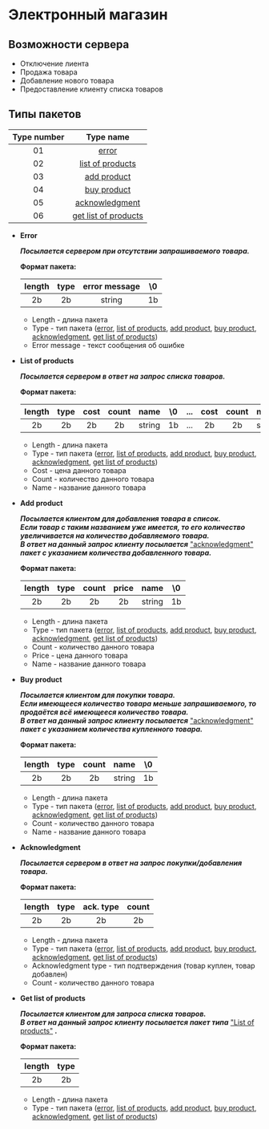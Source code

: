 # Электронный магазин

## Возможности сервера 

* Отключение лиента
* Продажа товара
* Добавление нового товара
* Предоставление клиенту списка товаров

## Типы пакетов

  |Type number|  Type name                                    |
  |:---------:|:---------------------------------------------:|
  | 01        | [error](#a_error)                             |
  | 02        | [list of products](#a_list_of_products)       |
  | 03        | [add product](#a_add_product)                 |
  | 04        | [buy product](#a_buy_product)                 |
  | 05        | [acknowledgment](#a_acknowledgment)           |
  | 06        |[get list of products](#a_get_list_of_products)|
  
* <a name="a_error">**Error**</a>

  ***Посылается сервером при отсутствии запрашиваемого товара.***
  
  **Формат пакета:**
  
  |length| type | error message| \0 |
  |:----:|:----:|:------------:|:--:|
  |  2b  |  2b  |    string    | 1b |

  * Length - длина пакета
  * Type - тип пакета ([error](#a_error), [list of products](#a_list_of_products), [add product](#a_add_product), [buy product](#a_buy_product), [acknowledgment](#a_acknowledgment), [get list of products](#a_get_list_of_products))
  * Error message - текст сообщения об ошибке
  
* <a name="a_list_of_products">**List of products**</a>

  ***Посылается сервером в ответ на запрос списка товаров.***
  
  **Формат пакета:**  

  | length | type | cost | count | name | \0 |...| cost | count | name | \0 |
  |:------:|:----:|:----:|:-----:|:----:|:--:|:-:|:----:|:-----:|:----:|:--:|
  |   2b   |  2b  |  2b  |   2b  |string| 1b |...|  2b  |   2b  |string| 1b |

  * Length - длина пакета
  * Type - тип пакета ([error](#a_error), [list of products](#a_list_of_products), [add product](#a_add_product), [buy product](#a_buy_product), [acknowledgment](#a_acknowledgment), [get list of products](#a_get_list_of_products))
  * Cost - цена данного товара
  * Count - количество данного товара 
  * Name - название данного товара
  
* <a name="a_add_product">**Add product**</a>

  ***Посылается клиентом для добавления товара в список.***  
  ***Если товар с таким названием уже имеется, то его количество увеличивается на количество добавляемого товара.***  
  ***В ответ на данный запрос клиенту посылается*** ["acknowledgment"](#a_acknowledgment) ***пакет с указанием количества добавленного товара.***
  
  **Формат пакета:**
  
  | length | type |count|price| name |\0 | 
  |:------:|:----:|:---:|:---:|:----:|:-:|
  |   2b   |  2b  |  2b |  2b |string| 1b|

  * Length - длина пакета
  * Type - тип пакета ([error](#a_error), [list of products](#a_list_of_products), [add product](#a_add_product), [buy product](#a_buy_product), [acknowledgment](#a_acknowledgment), [get list of products](#a_get_list_of_products))
  * Count - количество данного товара
  * Price - цена данного товара
  * Name - название данного товара
  
* <a name="a_buy_product">**Buy product**</a>
  
  ***Посылается клиентом для покупки товара.***  
  ***Если имеющееся количество товара меньше запрашиваемого, то продаётся всё имеющееся количество товара.***  
  ***В ответ на данный запрос клиенту посылается*** ["acknowledgment"](#a_acknowledgment) ***пакет с указанием количества купленного товара.***
  
  **Формат пакета:**
  
  | length | type | count | name | \0 | 
  |:------:|:----:|:-----:|:----:|:--:|
  |   2b   |  2b  |   2b  |string| 1b |

  * Length - длина пакета
  * Type - тип пакета ([error](#a_error), [list of products](#a_list_of_products), [add product](#a_add_product), [buy product](#a_buy_product), [acknowledgment](#a_acknowledgment), [get list of products](#a_get_list_of_products))
  * Count - количество данного товара
  * Name - название данного товара
  
* <a name="a_acknowledgment">**Acknowledgment**</a>
  
  ***Посылается сервером в ответ на запрос покупки/добавления товара.***
  
  **Формат пакета:**
  
  | length | type | ack. type | count |
  |:------:|:----:|:---------:|:-----:|
  |   2b   |  2b  |     2b    |   2b  |
  
  * Length - длина пакета
  * Type - тип пакета ([error](#a_error), [list of products](#a_list_of_products), [add product](#a_add_product), [buy product](#a_buy_product), [acknowledgment](#a_acknowledgment), [get list of products](#a_get_list_of_products))
  * Acknowledgment type - тип подтверждения (товар куплен, товар добавлен)
  * Count - количество данного товара
  
* <a name="a_get_list_of_products">**Get list of products**</a>
  
  ***Посылается клиентом для запроса списка товаров.***  
  ***В ответ на данный запрос клиенту посылается пакет типа*** ["List of products"](#a_list_of_products) ***.***
  
  **Формат пакета:**
  
  | length | type |
  |:------:|:----:|
  |   2b   |  2b  |
  
  * Length - длина пакета
  * Type - тип пакета ([error](#a_error), [list of products](#a_list_of_products), [add product](#a_add_product), [buy product](#a_buy_product), [acknowledgment](#a_acknowledgment), [get list of products](#a_get_list_of_products))
  

